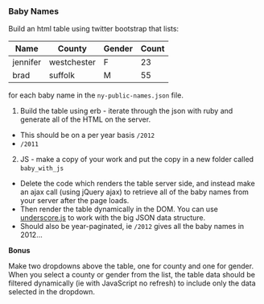 ### Baby Names

Build an html table using twitter bootstrap that lists:

| Name | County | Gender | Count |
|------|--------|--------|-------|
|jennifer|westchester|F|23|
|brad|suffolk|M|55|

for each baby name in the `ny-public-names.json` file.

1. Build the table using erb - iterate through the json with ruby and generate all of the HTML on the server.
  * This should be on a per year basis `/2012`
  * `/2011`

2. JS - make a copy of your work and put the copy in a new folder called `baby_with_js`
  * Delete the code which renders the table server side, and instead make an ajax call (using jQuery ajax) to retrieve all of the baby names from your server after the page loads.
  * Then render the table dynamically in the DOM. You can use [underscore.js](http://underscorejs.org/) to work with the big JSON data structure.
  * Should also be year-paginated, ie `/2012` gives all the baby names in 2012...

**Bonus**

Make two dropdowns above the table, one for county and one for gender. When you select a county or gender from the list, the table data should be filtered dynamically (ie with JavaScript no refresh) to include only the data selected in the dropdown.
